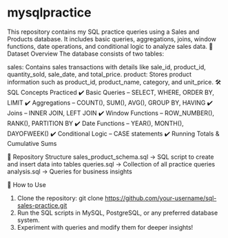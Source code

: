 # mysqlpractice
This repository contains my SQL practice queries using a Sales and Products database. It includes basic queries, aggregations, joins, window functions, date operations, and conditional logic to analyze sales data.
📌 Dataset Overview
The database consists of two tables:

sales: Contains sales transactions with details like sale_id, product_id, quantity_sold, sale_date, and total_price.
product: Stores product information such as product_id, product_name, category, and unit_price.
🛠️ SQL Concepts Practiced
✔️ Basic Queries – SELECT, WHERE, ORDER BY, LIMIT
✔️ Aggregations – COUNT(), SUM(), AVG(), GROUP BY, HAVING
✔️ Joins – INNER JOIN, LEFT JOIN
✔️ Window Functions – ROW_NUMBER(), RANK(), PARTITION BY
✔️ Date Functions – YEAR(), MONTH(), DAYOFWEEK()
✔️ Conditional Logic – CASE statements
✔️ Running Totals & Cumulative Sums

📂 Repository Structure
sales_product_schema.sql → SQL script to create and insert data into tables
queries.sql → Collection of all practice queries
analysis.sql → Queries for business insights

🚀 How to Use
1. Clone the repository:
git clone https://github.com/your-username/sql-sales-practice.git
2. Run the SQL scripts in MySQL, PostgreSQL, or any preferred database system.
3. Experiment with queries and modify them for deeper insights!
